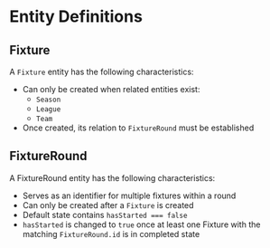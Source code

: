# Entity Definitions

## Fixture

A `Fixture` entity has the following characteristics:

- Can only be created when related entities exist:
  - `Season`
  - `League`
  - `Team`
- Once created, its relation to `FixtureRound` must be established

## FixtureRound

A FixtureRound entity has the following characteristics:

- Serves as an identifier for multiple fixtures within a round
- Can only be created after a `Fixture` is created
- Default state contains `hasStarted === false`
- `hasStarted` is changed to `true` once at least one Fixture with the matching `FixtureRound.id` is in completed state
